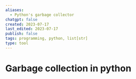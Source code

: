 ```yaml
---
aliases:
  - Python's garbage collector
chatgpt: false
created: 2023-07-17
last_edited: 2023-07-17
publish: false
tags: programming, python, list[str]
type: tool
---
```

# Garbage collection in python
